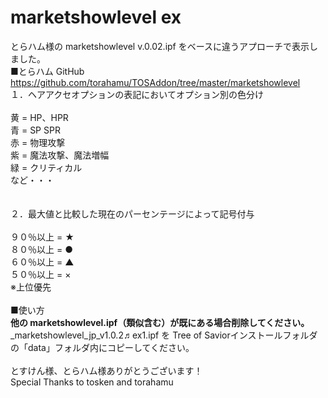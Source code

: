# marketshowlevel ex


とらハム様の marketshowlevel v.0.02.ipf をベースに違うアプローチで表示しました。<br>
■とらハム GitHub<br>
https://github.com/torahamu/TOSAddon/tree/master/marketshowlevel
<br>
１．ヘアアクセオプションの表記においてオプション別の色分け<br>
<br>
黄 = HP、HPR<br>
青 = SP SPR<br>
赤 = 物理攻撃<br>
紫 = 魔法攻撃、魔法増幅<br>
緑 = クリティカル<br>
など・・・<br>
<br>
<br>
２．最大値と比較した現在のパーセンテージによって記号付与<br>
<br>
９０％以上 = ★<br>
８０％以上 = ●<br>
６０％以上 = ▲<br>
５０％以上 = ×<br>
※上位優先<br>
<br>
■使い方<br>
<b>他の marketshowlevel.ipf（類似含む）が既にある場合削除してください。</B><br>
_marketshowlevel_jp_v1.0.2♬ex1.ipf を Tree of Saviorインストールフォルダの「data」フォルダ内にコピーしてください。<br>
<br>
とすけん様、とらハム様ありがとうございます！<br>
Special Thanks to tosken and torahamu<br>
